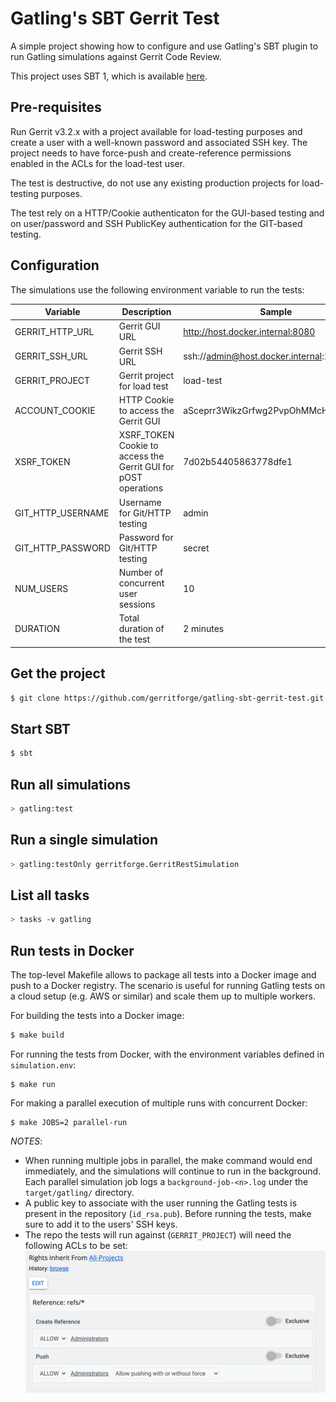 Gatling's SBT Gerrit Test
=========================

A simple project showing how to configure and use Gatling's SBT plugin to run Gatling simulations
against Gerrit Code Review.

This project uses SBT 1, which is available [here](https://www.scala-sbt.org/download.html).

Pre-requisites
--------------

Run Gerrit v3.2.x with a project available for load-testing purposes and
create a user with a well-known password and associated SSH key.
The project needs to have force-push and create-reference permissions enabled
in the ACLs for the load-test user.

The test is destructive, do not use any existing production projects for load-testing
purposes.

The test rely on a HTTP/Cookie authenticaton for the GUI-based testing and on
user/password and SSH PublicKey authentication for the GIT-based testing.

Configuration
-------------

The simulations use the following environment variable to run the tests:

Variable | Description | Sample
---------|-------------|---------
 GERRIT_HTTP_URL | Gerrit GUI URL | http://host.docker.internal:8080
 GERRIT_SSH_URL | Gerrit SSH URL | ssh://admin@host.docker.internal:29418
 GERRIT_PROJECT | Gerrit project for load test | load-test
 ACCOUNT_COOKIE | HTTP Cookie to access the Gerrit GUI | aSceprr3WikzGrfwg2PvpOhMMcH5qp3ehW
 XSRF_TOKEN | XSRF_TOKEN Cookie to access the Gerrit GUI for pOST operations | 7d02b54405863778dfe1
 GIT_HTTP_USERNAME | Username for Git/HTTP testing | admin
 GIT_HTTP_PASSWORD | Password for Git/HTTP testing | secret
 NUM_USERS | Number of concurrent user sessions | 10
 DURATION | Total duration of the test | 2 minutes

Get the project
---------------

```bash
$ git clone https://github.com/gerritforge/gatling-sbt-gerrit-test.git && cd gatling-sbt-gerrit-test
```

Start SBT
---------
```bash
$ sbt
```

Run all simulations
-------------------

```bash
> gatling:test
```

Run a single simulation
-----------------------

```bash
> gatling:testOnly gerritforge.GerritRestSimulation
```

List all tasks
--------------------

```bash
> tasks -v gatling
```

Run tests in Docker
-------------------

The top-level Makefile allows to package all tests into a Docker image and push
to a Docker registry. The scenario is useful for running Gatling tests on a cloud
setup (e.g. AWS or similar) and scale them up to multiple workers.

For building the tests into a Docker image:

```bash
$ make build
```

For running the tests from Docker, with the environment variables defined in
`simulation.env`:

```
$ make run
```

For making a parallel execution of multiple runs with concurrent Docker:

```
$ make JOBS=2 parallel-run
```

*NOTES*:
* When running multiple jobs in parallel, the make command would
end immediately, and the simulations will continue to run in the background.
Each parallel simulation job logs a `background-job-<n>.log` under the `target/gatling/` directory.
* A public key to associate with the user running the Gatling tests is present in the repository (`id_rsa.pub`).
Before running the tests, make sure to add it to the users' SSH keys.
* The repo the tests will run against (`GERRIT_PROJECT`) will need the following ACLs to be set:
![ACLs](./images/ACLs.png)

